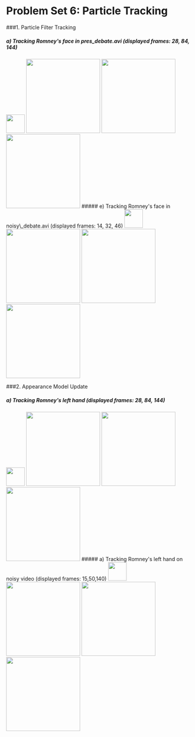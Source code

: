 # Problem Set 6: Particle Tracking

###1. Particle Filter Tracking
##### a) Tracking Romney's face in pres\_debate.avi (displayed frames: 28, 84, 144)
<img src="output/ps6-1-a-1.png" width="50">
<img src="output/ps6-1-a-2.png" width="200">
<img src="output/ps6-1-a-3.png" width="200">
<img src="output/ps6-1-a-4.png" width="200">
##### e) Tracking Romney's face in noisy\_debate.avi (displayed frames: 14, 32, 46)
<img src="output/ps6-1-e-1.png" width="50">
<img src="output/ps6-1-e-2.png" width="200">
<img src="output/ps6-1-e-3.png" width="200">
<img src="output/ps6-1-e-4.png" width="200">

###2. Appearance Model Update
##### a) Tracking Romney's left hand (displayed frames: 28, 84, 144)
<img src="output/ps6-2-a-1.png" width="50">
<img src="output/ps6-2-a-2.png" width="200">
<img src="output/ps6-2-a-3.png" width="200">
<img src="output/ps6-2-a-4.png" width="200">
##### a) Tracking Romney's left hand on noisy video (displayed frames: 15,50,140)
<img src="output/ps6-2-b-1.png" width="50">
<img src="output/ps6-2-b-2.png" width="200">
<img src="output/ps6-2-b-3.png" width="200">
<img src="output/ps6-2-b-4.png" width="200">


<!-- ###3. Mean Shift Lite -->
<!-- ###4. Incorporating More Dynamics -->
